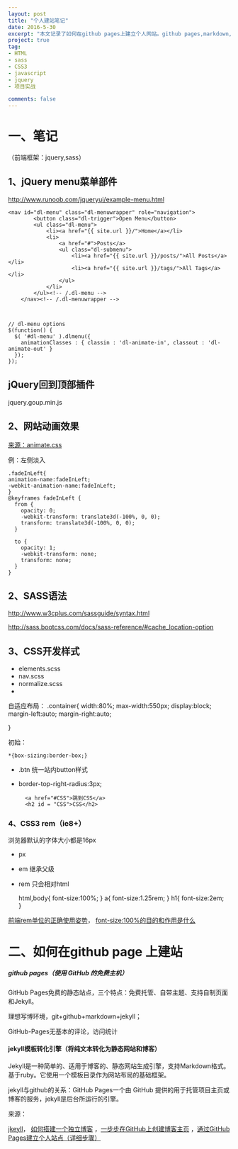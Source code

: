 ```yaml
---
layout: post
title: "个人建站笔记"
date: 2016-5-30
excerpt: "本文记录了如何在github pages上建立个人网站。github pages,markdown,jekyll。"
project: true
tag:
- HTML
- sass
- CSS3
- javascript
- jquery
- 项目实战

comments: false
---
```


# 一、笔记

（前端框架：jquery,sass）

## 1、jQuery menu菜单部件
http://www.runoob.com/jqueryui/example-menu.html

	<nav id="dl-menu" class="dl-menuwrapper" role="navigation">
			<button class="dl-trigger">Open Menu</button>
			<ul class="dl-menu">
				<li><a href="{{ site.url }}/">Home</a></li>
				<li>
					<a href="#">Posts</a>
					<ul class="dl-submenu">
						<li><a href="{{ site.url }}/posts/">All Posts</a></li>
						<li><a href="{{ site.url }}/tags/">All Tags</a></li>
					</ul>
				</li>
			</ul><!-- /.dl-menu -->
		</nav><!-- /.dl-menuwrapper -->
		


	// dl-menu options
	$(function() {
	  $( '#dl-menu' ).dlmenu({
	    animationClasses : { classin : 'dl-animate-in', classout : 'dl-animate-out' }
	  });
	});

## jQuery回到顶部插件 
jquery.goup.min.js

## 2、网站动画效果
<a href = "http://daneden.me/animate" target = "_blank">来源：animate.css</a>

例：左侧淡入

	.fadeInLeft{
	animation-name:fadeInLeft;
	-webkit-animation-name:fadeInLeft;
	}
	@keyframes fadeInLeft {
	  from {
	    opacity: 0;
	    -webkit-transform: translate3d(-100%, 0, 0);
	    transform: translate3d(-100%, 0, 0);
	  }
	
	  to {
	    opacity: 1;
	    -webkit-transform: none;
	    transform: none;
	  }
	}

## 2、SASS语法
http://www.w3cplus.com/sassguide/syntax.html

http://sass.bootcss.com/docs/sass-reference/#cache_location-option

## 3、CSS开发样式

- elements.scss 
- nav.scss
- normalize.scss
- 


自适应布局：
.container{
width:80%;
max-width:550px;
display:block;
margin-left:auto;
margin-right:auto;



}

初始：

	*{box-sizing:border-box;}


- .btn 统一站内button样式
- border-top-right-radius:3px;


		<a href="#CSS">跳到CSS</a>
		<h2 id = "CSS">CSS</h2> 


### 4、CSS3 rem（ie8+）

浏览器默认的字体大小都是16px
- px  
- em	继承父级
- rem	只会相对html


	html,body{
	font-size:100%;
	}
	a{
	font-size:1.25rem;
	}
	h1{
		font-size:2em;		
	}

<a href= "http://www.tuicool.com/articles/eY7NZn" target = "_blank">前端rem单位的正确使用姿势</a>，
<a href= "http://www.jb51.net/css/145926.html" target = "_blank">font-size:100%的目的和作用是什么</a>


# 二、如何在github page 上建站

##### github pages（使用 GitHub 的免费主机）

GitHub Pages免费的静态站点，三个特点：免费托管、自带主题、支持自制页面和Jekyll。

理想写博环境，git+github+markdown+jekyll；

GitHub-Pages无基本的评论，访问统计


#### jekyll模板转化引擎（将纯文本转化为静态网站和博客）

Jekyll是一种简单的、适用于博客的、静态网站生成引擎，支持Markdown格式。基于ruby。它使用一个模板目录作为网站布局的基础框架。

jekyll与github的关系：GitHub Pages一个由 GitHub 提供的用于托管项目主页或博客的服务，jekyll是后台所运行的引擎。

来源：

<a href= "http://jekyll.com.cn/" target = "_blank">jkeyll</a>，
<a href= "http://www.jianshu.com/p/05289a4bc8b2" target="_blank">如何搭建一个独立博客</a>
，<a href= "http://www.pchou.info/ssgithubPage/2013-01-03-build-github-blog-page-01.html" target="_blank">一步步在GitHub上创建博客主页</a>
，<a href = "http://www.cnblogs.com/purediy/archive/2013/03/07/2948892.html" target="_blank">通过GitHub Pages建立个人站点（详细步骤）</a>